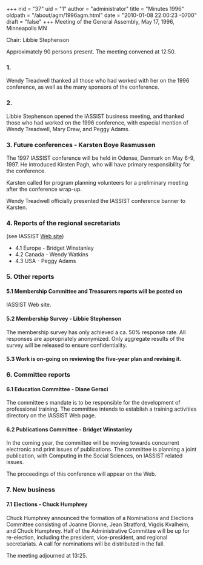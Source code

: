 +++
nid = "37"
uid = "1"
author = "administrator"
title = "Minutes 1996"
oldpath = "/about/agm/1996agm.html"
date = "2010-01-08 22:00:23 -0700"
draft = "false"
+++
Meeting of the General Assembly, May 17, 1996, Minneapolis MN

Chair: Libbie Stephenson

Approximately 90 persons present. The meeting convened at 12:50.

### 1.

Wendy Treadwell thanked all those who had worked with her on the 1996
conference, as well as the many sponsors of the conference.

### 2.

Libbie Stephenson opened the IASSIST business meeting, and thanked
those who had worked on the 1996 conference, with especial mention of
Wendy Treadwell, Mary Drew, and Peggy Adams.

### 3. Future conferences - Karsten Boye Rasmussen

The 1997 IASSIST conference will be held in Odense, Denmark on May 6-9,
1997. He introduced Kirsten Pagh, who will have primary responsibility
for the conference.

Karsten called for program planning volunteers for a preliminary meeting
after the conference wrap-up.

Wendy Treadwell officially presented the IASSIST conference banner to
Karsten.

### 4. Reports of the regional secretariats

(see IASSIST [Web site](https://iassistdata.org/about/regions.html))

-   4.1 Europe - Bridget Winstanley
-   4.2 Canada - Wendy Watkins
-   4.3 USA - Peggy Adams

### 5. Other reports

#### 5.1 Membership Committee and Treasurers reports will be posted on
IASSIST Web site.

#### 5.2 Membership Survey - Libbie Stephenson

The membership survey has only achieved a ca. 50% response rate. All
responses are appropriately anonymized. Only aggregate results of the
survey will be released to ensure confidentiality.

#### 5.3 Work is on-going on reviewing the five-year plan and revising it.

### 6. Committee reports

#### 6.1 Education Committee - Diane Geraci

The committee s mandate is to be responsible for the development of
professional training. The committee intends to establish a training
activities directory on the IASSIST Web page.

#### 6.2 Publications Committee - Bridget Winstanley

In the coming year, the committee will be moving towards concurrent
electronic and print issues of publications. The committee is planning a
joint publication, with Computing in the Social Sciences, on IASSIST
related issues.

The proceedings of this conference will appear on the Web.

### 7. New business

#### 7.1 Elections - Chuck Humphrey

Chuck Humphrey announced the formation of a Nominations and Elections
Committee consisting of Joanne Dionne, Jean Stratford, Vigdis Kvalheim,
and Chuck Humphrey. Half of the Administrative Committee will be up for
re-election, including the president, vice-president, and regional
secretariats. A call for nominations will be distributed in the fall.

The meeting adjourned at 13:25.
